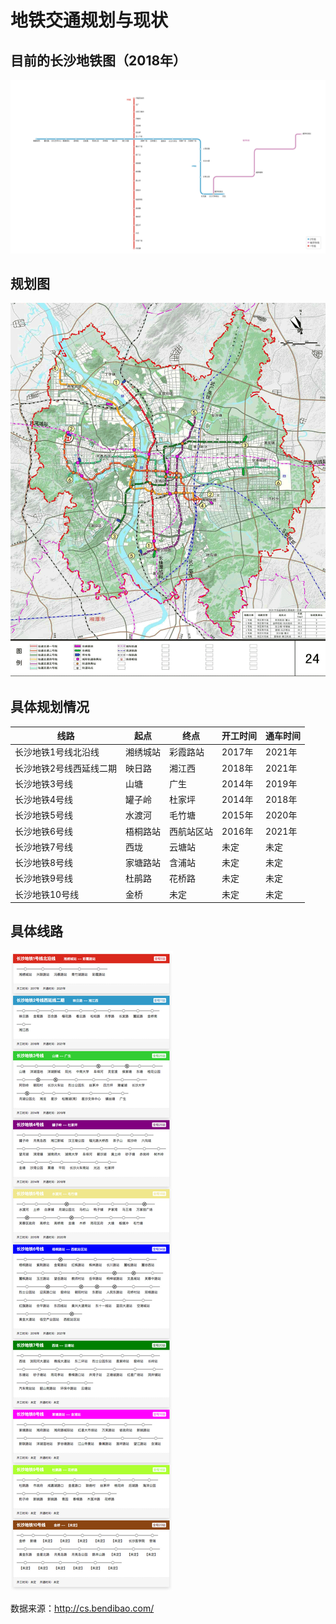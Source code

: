 # 地铁交通规划与现状

## 目前的长沙地铁图（2018年）

![长沙市最新地铁图](../images/subway/2018.png)

## 规划图

![长沙市地铁规划图](../images/subway/guihua.png)

## 具体规划情况

|线路|起点|终点|开工时间|通车时间|
|--- |--- |--- |--- |--- |
|长沙地铁1号线北沿线|湘绣城站|彩霞路站|2017年|2021年|
|长沙地铁2号线西延线二期|映日路|湘江西|2018年|2021年|
|长沙地铁3号线|山塘|广生|2014年|2019年|
|长沙地铁4号线|罐子岭|杜家坪|2014年|2018年|
|长沙地铁5号线|水渡河|毛竹塘|2015年|2020年|
|长沙地铁6号线|梧桐路站|西航站区站|2016年|2021年|
|长沙地铁7号线|西垅|云塘站|未定|未定|
|长沙地铁8号线|家塘路站|含浦站|未定|未定|
|长沙地铁9号线|杜鹃路|花桥路|未定|未定|
|长沙地铁10号线|金桥|未定|未定|未定|


## 具体线路

![长沙市地铁规划具体线路](../images/subway/guihua-zhandian.jpg)


数据来源：http://cs.bendibao.com/